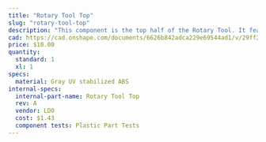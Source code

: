 ```yaml
---
title: "Rotary Tool Top"
slug: "rotary-tool-top"
description: "This component is the top half of the Rotary Tool. It features M3 mounting bosses for the Rotary Tool PCB and bottom half of the Rotary Tool."
cad: https://cad.onshape.com/documents/6626b842adca229e69544ad1/v/29ff27176ad028c3b865f257/e/a2a28d067218550dad85a0fc
price: $10.00
quantity:
  standard: 1
  xl: 1
specs:
  material: Gray UV stabilized ABS
internal-specs:
  internal-part-name: Rotary Tool Top
  rev: A
  vendor: LDO
  cost: $1.43
  component tests: Plastic Part Tests
---
```

